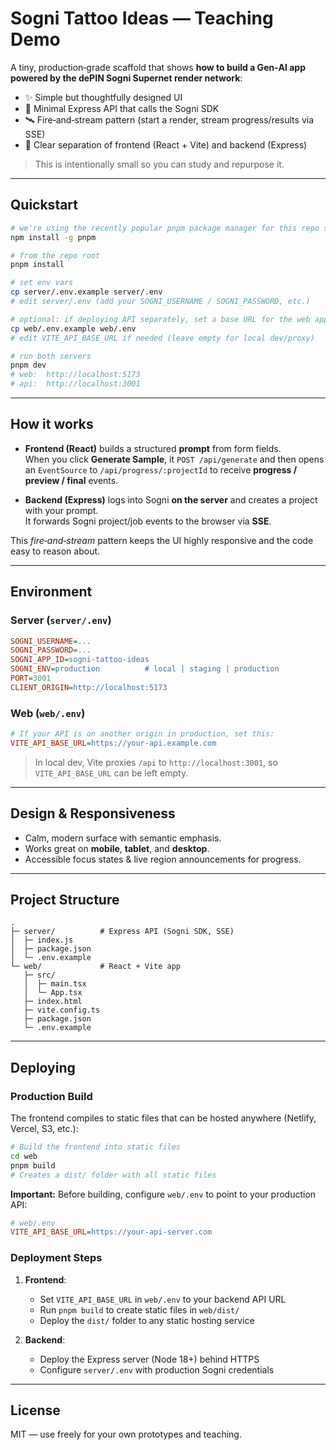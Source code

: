 # Sogni Tattoo Ideas — Teaching Demo

A tiny, production‑grade scaffold that shows **how to build a Gen‑AI app powered by the dePIN Sogni Supernet render network**:

- ✨ Simple but thoughtfully designed UI
- 🔌 Minimal Express API that calls the Sogni SDK
- 🛰️ Fire‑and‑stream pattern (start a render, stream progress/results via SSE)
- 🧩 Clear separation of frontend (React + Vite) and backend (Express)

> This is intentionally small so you can study and repurpose it.

---

## Quickstart

```bash
# we're using the recently popular pnpm package manager for this repo so you can install it if you don't already have it
npm install -g pnpm

# from the repo root
pnpm install

# set env vars
cp server/.env.example server/.env
# edit server/.env (add your SOGNI_USERNAME / SOGNI_PASSWORD, etc.)

# optional: if deploying API separately, set a base URL for the web app:
cp web/.env.example web/.env
# edit VITE_API_BASE_URL if needed (leave empty for local dev/proxy)

# run both servers
pnpm dev
# web:  http://localhost:5173
# api:  http://localhost:3001
```

---

## How it works

- **Frontend (React)** builds a structured **prompt** from form fields.  
  When you click **Generate Sample**, it `POST /api/generate` and then opens an `EventSource` to `/api/progress/:projectId` to receive **progress / preview / final** events.

- **Backend (Express)** logs into Sogni **on the server** and creates a project with your prompt.  
  It forwards Sogni project/job events to the browser via **SSE**.

This *fire‑and‑stream* pattern keeps the UI highly responsive and the code easy to reason about.

---

## Environment

### Server (`server/.env`)
```ini
SOGNI_USERNAME=...
SOGNI_PASSWORD=...
SOGNI_APP_ID=sogni-tattoo-ideas
SOGNI_ENV=production          # local | staging | production
PORT=3001
CLIENT_ORIGIN=http://localhost:5173
```

### Web (`web/.env`)
```ini
# If your API is on another origin in production, set this:
VITE_API_BASE_URL=https://your-api.example.com
```

> In local dev, Vite proxies `/api` to `http://localhost:3001`, so `VITE_API_BASE_URL` can be left empty.

---

## Design & Responsiveness

- Calm, modern surface with semantic emphasis.
- Works great on **mobile**, **tablet**, and **desktop**.
- Accessible focus states & live region announcements for progress.

---

## Project Structure

```
.
├─ server/          # Express API (Sogni SDK, SSE)
│  ├─ index.js
│  ├─ package.json
│  └─ .env.example
└─ web/             # React + Vite app
   ├─ src/
   │  ├─ main.tsx
   │  └─ App.tsx
   ├─ index.html
   ├─ vite.config.ts
   ├─ package.json
   └─ .env.example
```

---

## Deploying

### Production Build

The frontend compiles to static files that can be hosted anywhere (Netlify, Vercel, S3, etc.):

```bash
# Build the frontend into static files
cd web
pnpm build
# Creates a dist/ folder with all static files
```

**Important:** Before building, configure `web/.env` to point to your production API:
```ini
# web/.env
VITE_API_BASE_URL=https://your-api-server.com
```

### Deployment Steps

1. **Frontend**: 
   - Set `VITE_API_BASE_URL` in `web/.env` to your backend API URL
   - Run `pnpm build` to create static files in `web/dist/`
   - Deploy the `dist/` folder to any static hosting service

2. **Backend**: 
   - Deploy the Express server (Node 18+) behind HTTPS
   - Configure `server/.env` with production Sogni credentials

---

## License

MIT — use freely for your own prototypes and teaching.
